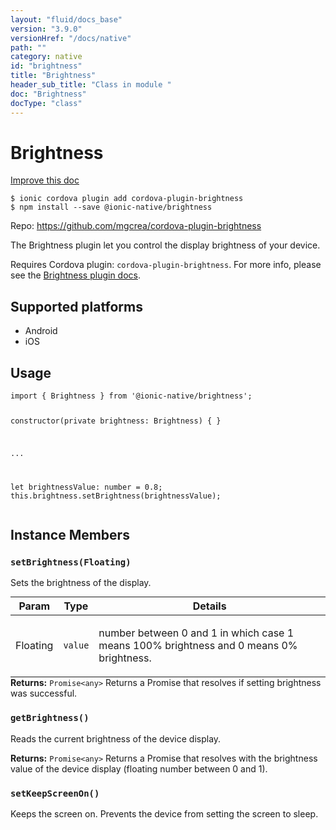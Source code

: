 ```yaml
---
layout: "fluid/docs_base"
version: "3.9.0"
versionHref: "/docs/native"
path: ""
category: native
id: "brightness"
title: "Brightness"
header_sub_title: "Class in module "
doc: "Brightness"
docType: "class"
---
```


<h1 class="api-title">Brightness</h1>

<a class="improve-v2-docs" href="http://github.com/driftyco/ionic-native/edit/master/src/@ionic-native/plugins/brightness/index.ts#L1">
  Improve this doc
</a>






<pre><code class="nohighlight">$ ionic cordova plugin add cordova-plugin-brightness
$ npm install --save @ionic-native/brightness
</code></pre>
<p>Repo:
  <a href="https://github.com/mgcrea/cordova-plugin-brightness">
    https://github.com/mgcrea/cordova-plugin-brightness
  </a>
</p>


<p>The Brightness plugin let you control the display brightness of your device.</p>
<p>Requires Cordova plugin: <code>cordova-plugin-brightness</code>. For more info, please see the <a href="https://github.com/mgcrea/cordova-plugin-brightness">Brightness plugin docs</a>.</p>




<h2>Supported platforms</h2>
<ul>
  <li>Android</li><li>iOS</li>
</ul>






<h2>Usage</h2>
<pre><code class="lang-typescript">import { Brightness } from &#39;@ionic-native/brightness&#39;;

constructor(private brightness: Brightness) { }

...

let brightnessValue: number = 0.8;
this.brightness.setBrightness(brightnessValue);
</code></pre>








<h2>Instance Members</h2>
<h3><a class="anchor" name="setBrightness" href="#setBrightness"></a><code>setBrightness(Floating)</code></h3>


Sets the brightness of the display.

<table class="table param-table" style="margin:0;">
  <thead>
  <tr>
    <th>Param</th>
    <th>Type</th>
    <th>Details</th>
  </tr>
  </thead>
  <tbody>
  <tr>
    <td>
      Floating</td>
    <td>
      <code>value</code>
    </td>
    <td>
      <p>number between 0 and 1 in which case 1 means 100% brightness and 0 means 0% brightness.</p>
</td>
  </tr>
  </tbody>
</table>

<div class="return-value" markdown="1">
  <i class="icon ion-arrow-return-left"></i>
  <b>Returns:</b> <code>Promise&lt;any&gt;</code> Returns a Promise that resolves if setting brightness was successful.
</div><h3><a class="anchor" name="getBrightness" href="#getBrightness"></a><code>getBrightness()</code></h3>


Reads the current brightness of the device display.



<div class="return-value" markdown="1">
  <i class="icon ion-arrow-return-left"></i>
  <b>Returns:</b> <code>Promise&lt;any&gt;</code> Returns a Promise that resolves with the
brightness value of the device display (floating number between 0 and 1).
</div><h3><a class="anchor" name="setKeepScreenOn" href="#setKeepScreenOn"></a><code>setKeepScreenOn()</code></h3>


Keeps the screen on. Prevents the device from setting the screen to sleep.









